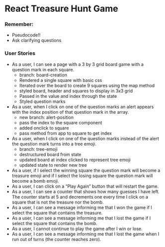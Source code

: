 # React Treasure Hunt Game

### Remember:
- Pseudocode!!
- Ask clarifying questions

### User Stories
- As a user, I can see a page with a 3 by 3 grid board game with a question mark in each square.
  - branch: board-creation
  - Rendered a single square with basic css
  - Iterated over the board to create 9 squares using the map method
  - styled board, header and squares to display in 3x3 grid
  - Passed in the value and index through the state
  - Styled question marks
- As a user, when I click on one of the question marks an alert appears with the index position of that question mark in the array.
  - new branch: alert-position
  - pass the index to the square component
  - added onclick to square
  - pass method from app to square to get index
- As a user, when I click on one of the question marks instead of the alert the question mark turns into a tree emoji.
  - branch: tree-emoji
  - destructured board from state
  - updated board at index clicked to represent tree emoji
  - updated state to render new tree
- As a user, if I select the winning square the question mark will become a treasure emoji and if I select the losing square the question mark will become a bomb emoji.
- As a user, I can click on a “Play Again” button that will restart the game.
- As a user, I can see a counter that shows how many guesses I have left. The counter starts at 5 and decrements one every time I click on a square that is not the treasure nor the bomb.
- As a user, I can see a message informing me that I won the game if I select the square that contains the treasure.
- As a user, I can see a message informing me that I lost the game if I select the square that contains the bomb.
- As a user, I cannot continue to play the game after I win or lose.
- As a user, I can see a message informing me that I lost the game when I run out of turns (the counter reaches zero).

